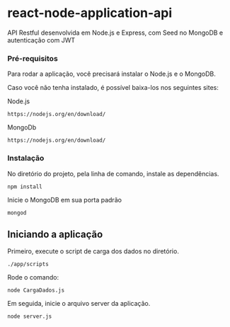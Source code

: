 # react-node-application-api

API Restful desenvolvida em Node.js e Express, com Seed no MongoDB e autenticação com JWT

### Pré-requisitos

Para rodar a aplicação, você precisará instalar o Node.js e o MongoDB.

Caso você não tenha instalado, é possível baixa-los nos seguintes sites:

Node.js
```
https://nodejs.org/en/download/
```

MongoDb
```
https://nodejs.org/en/download/
```

### Instalação

No diretório do projeto, pela linha de comando, instale as dependências.
```
npm install
```

Inicie o MongoDB em sua porta padrão
```
mongod
```

## Iniciando a aplicação

Primeiro, execute o script de carga dos dados no diretório.
```
./app/scripts
```

Rode o comando:
```
node CargaDados.js
```

Em seguida, inicie o arquivo server da aplicação.
```
node server.js
```


